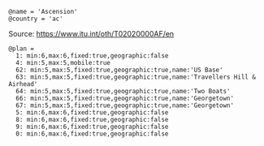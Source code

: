    @name = 'Ascension'
    @country = 'ac'

Source: https://www.itu.int/oth/T02020000AF/en

    @plan =
      1: min:6,max:6,fixed:true,geographic:false
      4: min:5,max:5,mobile:true
      62: min:5,max:5,fixed:true,geographic:true,name:'US Base'
      63: min:5,max:5,fixed:true,geographic:true,name:'Travellers Hill & Airhead'
      64: min:5,max:5,fixed:true,geographic:true,name:'Two Boats'
      66: min:5,max:5,fixed:true,geographic:true,name:'Georgetown'
      67: min:5,max:5,fixed:true,geographic:true,name:'Georgetown'
      5: min:6,max:6,fixed:true,geographic:false
      8: min:6,max:6,fixed:true,geographic:false
      9: min:6,max:6,fixed:true,geographic:false
      0: min:6,max:6,fixed:true,geographic:false

